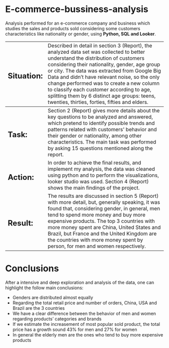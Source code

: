 # E-commerce-bussiness-analysis
Analysis performed for an e-commerce company and business which studies the sales and products sold considering some customers characteristics like nationality or gender, using **Python, SQL and Looker**.

<table >
<tbody>
  <tr>
    <td class="tg-zd5i" > <h2>Situation:</h2> </td>
    <td class="tg-zd5i"> Described in detail in section 3 (Report), the analyzed data set was collected to better understand the distribution of customers considering their nationality, gender, age group or city.
The data was extracted from Google Big Data and didn’t have relevant noise, so the only change performed was to create a new column to classify each customer according to age, splitting them by
6 distinct age groups: teens, twenties, thirties, forties, fifties and elders.</td>
  </tr>
</tbody>
<tbody>
  <tr>
    <td class="tg-zd5i"> <h2>Task:</h2> </td>
    <td class="tg-zd5i">Section 2 (Report) gives more details about the key questions to be analyzed and answered, which pretend to identify possible trends and patterns
related with customers' behavior and their gender or nationality, among other characteristics. The main task was performed by asking 15 questions mentioned along the report.</td>
  </tr>
  <tr>
    <td class="tg-zd5i"> <h2>Action:</h2></td>
    <td class="tg-zd5i">In order to achieve the final results, and implement my analysis, the data was cleaned using python and to perform the visualizations, looker studio was used. Section 4 (Report) shows the main findings of the project.</td>
  </tr>
  <tr>
    <td class="tg-zd5i"><h2>Result:</h2></td>
    <td class="tg-zd5i">The results are discussed in section 5 (Report) with more detail, but, generally speaking, it was found that, considering gender, in general, men tend to spend more money and buy more expensive products. The top 3
countries with more money spent are China, United States and Brazil, but France and the United Kingdom are the countries with more money spent by person, for men and women respectively.</td>
  </tr>
</tbody>
</table>

<h1>Conclusions</h1>

<p>After a intensive and deep exploration and analysis of the data, one can highlight the follow
main conclusions: <br>
  
<ul>
  <li>Genders are distributed almost equally</li>
  <li>Regarding the total retail price and number of orders, China, USA and Brazil are the 3 countries</li>
  <li>We have a clear difference between the behavior of men and women regarding products’ categories and brands</li>
  <li>If we estimate the increasement of most popular sold product, the total price has a growth sound 43% for men and 27% for women</li>
  <li>In general the elderly men are the ones who tend to buy more expensive products</li>
</ul>
